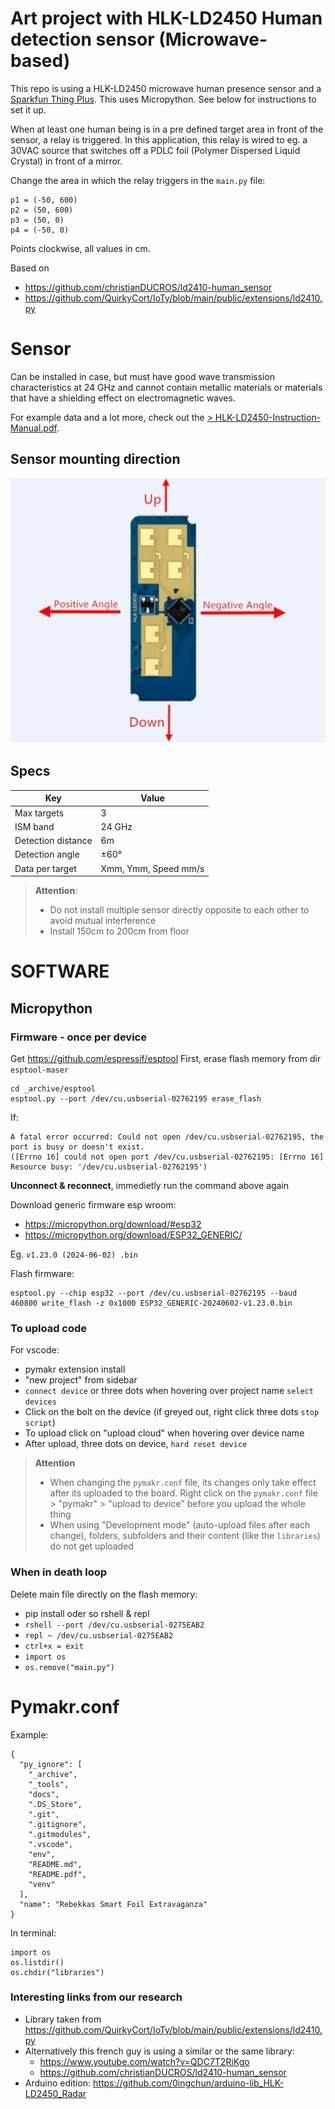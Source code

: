 # Art project with HLK-LD2450 Human detection sensor (Microwave-based)

This repo is using a HLK-LD2450 microwave human presence sensor and a [Sparkfun Thing Plus](https://www.sparkfun.com/products/15663). This uses Micropython. See below for instructions to set it up.

When at least one human being is in a pre defined target area in front of the sensor, a relay is triggered. In this application, this relay is wired to eg. a 30VAC source that switches off a PDLC foil (Polymer Dispersed Liquid Crystal) in front of a mirror.

Change the area in which the relay triggers in the `main.py` file:
```
p1 = (-50, 600)
p2 = (50, 600)
p3 = (50, 0)
p4 = (-50, 0)
```
Points clockwise, all values in cm.

Based on
- <https://github.com/christianDUCROS/ld2410-human_sensor>
- <https://github.com/QuirkyCort/IoTy/blob/main/public/extensions/ld2410.py>


# Sensor
Can be installed in case, but must have good wave transmission characteristics at 24 GHz and cannot contain metallic materials or materials that have a shielding effect on electromagnetic waves.

For example data and a lot more, check out the
[> HLK-LD2450-Instruction-Manual.pdf](docs/HLK-LD2450-Instruction-Manual.pdf).

## Sensor mounting direction
![ld2450](docs/ld2450.png)

## Specs
|Key|Value|
|--|--|
|Max targets|3|
|ISM band|24 GHz|
|Detection distance|6m|
|Detection angle|±60°|
|Data per target|Xmm, Ymm, Speed mm/s|

> **Attention**:
> - Do not install multiple sensor directly opposite to each other to avoid mutual interference
> - Install 150cm to 200cm from floor


# SOFTWARE
## Micropython
### Firmware - once per device
Get <https://github.com/espressif/esptool>
First, erase flash memory from dir `esptool-maser`

```
cd _archive/esptool
esptool.py --port /dev/cu.usbserial-02762195 erase_flash
```

If:
```
A fatal error occurred: Could not open /dev/cu.usbserial-02762195, the port is busy or doesn't exist.
([Errno 16] could not open port /dev/cu.usbserial-02762195: [Errno 16] Resource busy: '/dev/cu.usbserial-02762195')
```
**Unconnect & reconnect**, immedietly run the command above again

Download generic firmware esp wroom:
- <https://micropython.org/download/#esp32>
- <https://micropython.org/download/ESP32_GENERIC/>

Eg. `v1.23.0 (2024-06-02) .bin`

Flash firmware:
```
esptool.py --chip esp32 --port /dev/cu.usbserial-02762195 --baud 460800 write_flash -z 0x1000 ESP32_GENERIC-20240602-v1.23.0.bin 
```


### To upload code
For vscode:
- pymakr extension install
- "new project" from sidebar
- `connect device` or three dots when hovering over project name `select devices`
- Click on the bolt on the device (if greyed out, right click three dots `stop script`)
- To upload click on "upload cloud" when hovering over device name
- After upload, three dots on device, `hard reset device`

> **Attention**
> - When changing the `pymakr.conf` file, its changes only take effect after its uploaded to the board. Right click on the `pymakr.conf` file > "pymakr" > "upload to device" before you upload the whole thing
> - When using "Development mode" (auto-upload files after each change), folders, subfolders and their content (like the `libraries`) do not get uploaded

### When in death loop
Delete main file directly on the flash memory:
- pip install oder so rshell & repl
- `rshell --port /dev/cu.usbserial-0275EAB2`
- `repl ~ /dev/cu.usbserial-0275EAB2`
- `ctrl+x = exit`
- `import os`
- `os.remove("main.py")`

# Pymakr.conf
Example:
```
{
  "py_ignore": [
    "_archive",
    "_tools",
    "docs",
    ".DS_Store",
    ".git",
    ".gitignore",
    ".gitmodules",
    ".vscode",
    "env",
    "README.md",
    "README.pdf",
    "venv"
  ],
  "name": "Rebekkas Smart Foil Extravaganza"
}
```

In terminal:
```
import os
os.listdir()
os.chdir("libraries")
```


### Interesting links from our research
- Library taken from https://github.com/QuirkyCort/IoTy/blob/main/public/extensions/ld2410.py
- Alternatively this french guy is using a similar or the same library:
    - https://www.youtube.com/watch?v=QDC7T2RiKgo
    - https://github.com/christianDUCROS/ld2410-human_sensor
- Arduino edition: https://github.com/0ingchun/arduino-lib_HLK-LD2450_Radar
